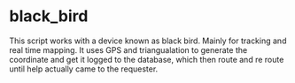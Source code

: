 # black_bird
This script works with a device known as black bird. Mainly for tracking and real time mapping. It uses GPS and triangualation to generate the coordinate and get it logged to the database, which then route and re route until help actually came to the requester.
